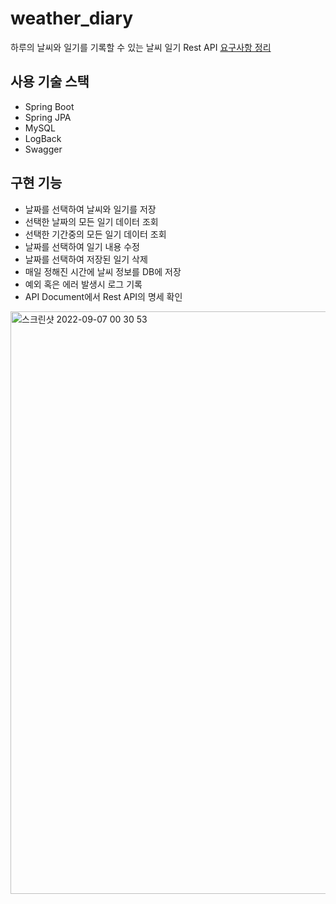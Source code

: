 # weather_diary
하루의 날씨와 일기를 기록할 수 있는 날씨 일기 Rest API
[요구사항 정리](https://www.notion.so/f19ea022832a4083ad3954459d67879a)

## 사용 기술 스택
* Spring Boot
* Spring JPA
* MySQL
* LogBack
* Swagger

## 구현 기능
* 날짜를 선택하여 날씨와 일기를 저장
* 선택한 날짜의 모든 일기 데이터 조회
* 선택한 기간중의 모든 일기 데이터 조회
* 날짜를 선택하여 일기 내용 수정
* 날짜를 선택하여 저장된 일기 삭제
* 매일 정해진 시간에 날씨 정보를 DB에 저장
* 예외 혹은 에러 발생시 로그 기록
* API Document에서 Rest API의 명세 확인
<img width="932" alt="스크린샷 2022-09-07 00 30 53" src="https://user-images.githubusercontent.com/65327103/188676299-b4f27da1-ae1f-4c28-bbd5-70ef63ecd0bb.png">

